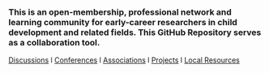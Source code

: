 ### This is an open-membership, professional network and learning community for early-career researchers in child development and related fields. This GitHub Repository serves as a collaboration tool.


[Discussions](https://github.com/scools/Research-Network/projects/2?add_cards_query=is%3Aopen)    l    [Conferences](https://github.com/scools/Research-Network/wiki/Conferences)    l    [Associations](https://github.com/scools/Research-Network/wiki/Resources)    l    [Projects](https://github.com/scools/Research-Network/wiki/Projects)    l    [Local Resources](https://github.com/scools/Research-Network/wiki/Resources-%7C-Policies)
